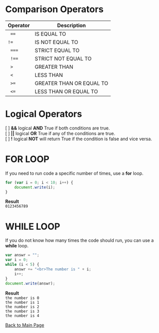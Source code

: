 # Comparison Operators

| __Operator__       | __Description__          |
|--------------------|--------------------------|
|``` ==``` |IS EQUAL TO               |
|```!=```  |IS NOT EQUAL TO           |
|``` ===```|STRICT EQUAL TO           |
|``` !==```|STRICT NOT EQUAL TO       |
|``` >```  |GREATER THAN              |
|``` <```  |LESS THAN                 |
|``` >=``` |GREATER THAN OR EQUAL TO |
|``` <=``` |LESS THAN OR EQUAL TO     |

# Logical Operators

[ ] **&&** logical **AND** True if both conditions are true.<br />
[ ] **||** logical **OR** True if any of the conditions are true.<br />
[ ] **!** logical **NOT** will return True if the condition is false and vice versa.<br />

# FOR LOOP
If you need to run code a specific number of times, use a **for** loop.
```javascript
for (var i = 0; i < 10; i++) {
    document.write(i);
}
```

**Result**<br />
```0123456789```<br />

# WHILE LOOP
If you do not know how many times the code should run, you can use a **while** loop.

```javascript
var answr = "";
var i = 0;
while (i < 5) {
    answr += "<br>The number is " + i;
    i++;
}
document.write(answr);
```

**Result**<br />
```the number is 0```<br />
```the number is 1```<br />
```the number is 2```<br />
```the number is 3```<br />
```the number is 4```<br />


[Back to Main Page](https://daesystephens.github.io/learning-journal)
